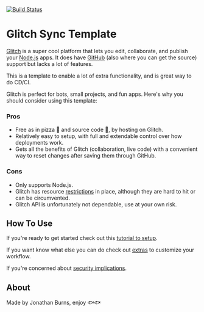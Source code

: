 [![Build Status](https://travis-ci.com/UXSoc/UX-glitch.svg?branch=master)](https://travis-ci.com/UXSoc/UX-glitch)

# Glitch Sync Template

[Glitch](https://glitch.com/) is a super cool platform that lets you edit, collaborate, and publish your [Node.js](https://nodejs.org/) apps. It does have [GitHub](https://github.com/UXSoc/UX-glitch) (also where you can get the source) support but lacks a lot of features.

This is a template to enable a lot of extra functionality, and is great way to do CD/CI.

Glitch is perfect for bots, small projects, and fun apps. Here's why you should consider using this template: 
### Pros

- Free as in pizza 🍕 and source code 📖, by hosting on Glitch.
- Relatively easy to setup, with full and extendable control over how deployments work. 
- Gets all the benefits of Glitch (collaboration, live code) with a convenient way to reset changes after saving them through GitHub.

### Cons

- Only supports Node.js.
- Glitch has resource [restrictions](https://glitch.com/help/restrictions/) in place, although they are hard to hit or can be circumvented.
- Glitch API is unfortunately not dependable, use at your own risk.

## How To Use

If you're ready to get started check out this [tutorial to setup](https://github.com/UXSoc/UX-glitch/blob/master/Documentation/SETUP.md).

If you want know what else you can do check out [extras](https://github.com/UXSoc/UX-glitch/blob/master/Documentation/EXTRAS.md) to customize your workflow.

If you're concerned about [security implications](https://github.com/UXSoc/UX-glitch/blob/master/Documentation/SECURITY_WARNING.md).

## About
Made by Jonathan Burns, enjoy 🐟🐟